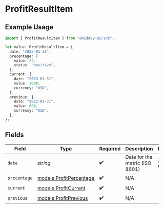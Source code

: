 # ProfitResultItem

## Example Usage

```typescript
import { ProfitResultItem } from "@midday-ai/sdk";

let value: ProfitResultItem = {
  date: "2023-01-31",
  precentage: {
    value: 25,
    status: "positive",
  },
  current: {
    date: "2023-01-31",
    value: 1000,
    currency: "USD",
  },
  previous: {
    date: "2022-01-31",
    value: 800,
    currency: "USD",
  },
};
```

## Fields

| Field                                                    | Type                                                     | Required                                                 | Description                                              | Example                                                  |
| -------------------------------------------------------- | -------------------------------------------------------- | -------------------------------------------------------- | -------------------------------------------------------- | -------------------------------------------------------- |
| `date`                                                   | *string*                                                 | :heavy_check_mark:                                       | Date for the metric (ISO 8601)                           | 2023-01-31                                               |
| `precentage`                                             | [models.ProfitPercentage](../models/profitpercentage.md) | :heavy_check_mark:                                       | N/A                                                      |                                                          |
| `current`                                                | [models.ProfitCurrent](../models/profitcurrent.md)       | :heavy_check_mark:                                       | N/A                                                      |                                                          |
| `previous`                                               | [models.ProfitPrevious](../models/profitprevious.md)     | :heavy_check_mark:                                       | N/A                                                      |                                                          |
